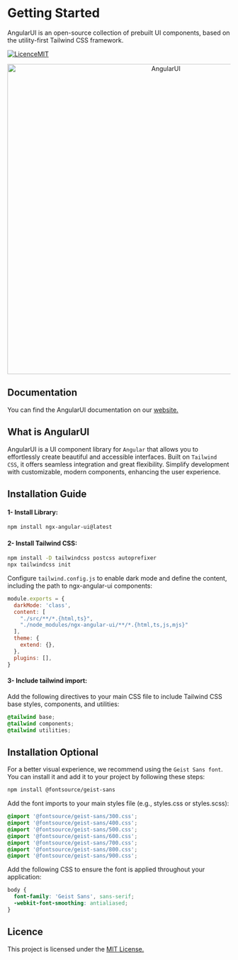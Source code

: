 # Getting Started

AngularUI is an open-source collection of prebuilt UI components, based on the utility-first Tailwind CSS framework.

[![LicenceMIT](https://camo.githubusercontent.com/a4426cbe5c21edb002526331c7a8fbfa089e84a550567b02a0d829a98b136ad0/68747470733a2f2f696d672e736869656c64732e696f2f62616467652f4c6963656e73652d4d49542d79656c6c6f772e737667)](https://opensource.org/license/MIT)

<div align="center">
  <img src="https://raw.githubusercontent.com/sergiocode91/ngx-angular-ui/main/projects/documentation/src/assets/cover-readme.webp" alt="AngularUI" width="700">
</div>

## Documentation

You can find the AngularUI documentation on our [website.](https://www.angularui.dev/)


## What is AngularUI

AngularUI is a UI component library for `Angular` that allows you to effortlessly create beautiful and accessible interfaces. Built on `Tailwind CSS`, it offers seamless integration and great flexibility. Simplify development with customizable, modern components, enhancing the user experience.

## Installation Guide

#### 1- Install Library:

```bash
npm install ngx-angular-ui@latest
```

#### 2- Install Tailwind CSS:

```bash
npm install -D tailwindcss postcss autoprefixer
npx tailwindcss init
```

Configure `tailwind.config.js` to enable dark mode and define the content, including the path to ngx-angular-ui components:

```javascript
module.exports = {
  darkMode: 'class',
  content: [
    "./src/**/*.{html,ts}",
    "./node_modules/ngx-angular-ui/**/*.{html,ts,js,mjs}"
  ],
  theme: {
    extend: {},
  },
  plugins: [],
}
```

#### 3- Include tailwind import:

Add the following directives to your main CSS file to include Tailwind CSS base styles, components, and utilities:

```css
@tailwind base;
@tailwind components;
@tailwind utilities;
```

## Installation Optional

For a better visual experience, we recommend using the `Geist Sans font`. You can install it and add it to your project by following these steps:

```bash
npm install @fontsource/geist-sans
```

Add the font imports to your main styles file (e.g., styles.css or styles.scss):

```css
@import '@fontsource/geist-sans/300.css';
@import '@fontsource/geist-sans/400.css';
@import '@fontsource/geist-sans/500.css';
@import '@fontsource/geist-sans/600.css';
@import '@fontsource/geist-sans/700.css';
@import '@fontsource/geist-sans/800.css';
@import '@fontsource/geist-sans/900.css';
```

Add the following CSS to ensure the font is applied throughout your application:

```css
body {
  font-family: 'Geist Sans', sans-serif;
  -webkit-font-smoothing: antialiased;
}
```

## Licence

This project is licensed under the [MIT License.](https://opensource.org/license/MIT)
